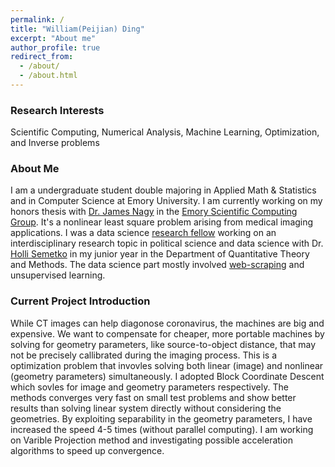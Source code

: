 ```yaml
---
permalink: /
title: "William(Peijian) Ding"
excerpt: "About me"
author_profile: true
redirect_from: 
  - /about/
  - /about.html
---
```



### Research Interests 
Scientific Computing, Numerical Analysis, Machine Learning, Optimization, and Inverse problems 

### About Me
I am a undergraduate student double majoring in Applied Math & Statistics and in Computer Science at Emory University. I am currently working on my honors thesis with [Dr. James Nagy](http://www.mathcs.emory.edu/~nagy/) in the [Emory Scientific Computing Group](http://www.mathcs.emory.edu/Research/Area/ScientificComputing/). It's a nonlinear least square problem arising from medical imaging applications. I was a data science [research fellow](http://www.quantitative.emory.edu/about/fellows/index.html#collapse3) working on an interdisciplinary research topic in political science and data science with Dr. [Holli Semetko](http://polisci.emory.edu/home/people/biography/semetko-holli.html) in my junior year in the Department of Quantitative Theory and Methods. The data science part mostly involved [web-scraping](https://github.com/willding123/SinaWeiboScraper) and unsupervised learning. 

### Current Project Introduction 
While CT images can help diagonose coronavirus, the machines are big and expensive. We want to compensate for cheaper, more portable machines by solving for geometry parameters, like source-to-object distance, that may not be precisely callibrated during the imaging process. This is a optimization problem that invovles solving both linear (image) and nonlinear (geometry parameters) simultaneously. I adopted Block Coordinate Descent which sovles for image and geometry parameters respectively. The methods converges very fast on small test problems and show better results than solving linear system directly without considering the geometries. By exploiting separability in the geometry parameters, I have increased the speed 4-5 times (without parallel computing). I am working on Varible Projection method and investigating possible acceleration algorithms to speed up convergence. 



